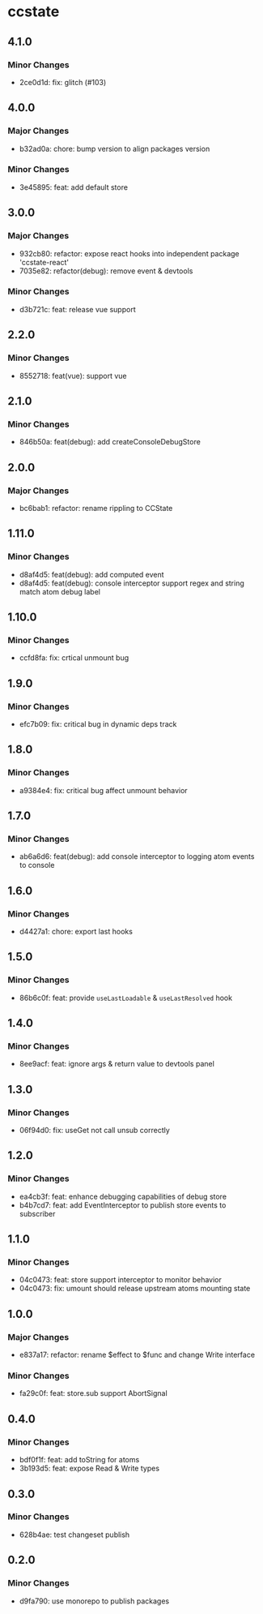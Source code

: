 # ccstate

## 4.1.0

### Minor Changes

- 2ce0d1d: fix: glitch (#103)

## 4.0.0

### Major Changes

- b32ad0a: chore: bump version to align packages version

### Minor Changes

- 3e45895: feat: add default store

## 3.0.0

### Major Changes

- 932cb80: refactor: expose react hooks into independent package 'ccstate-react'
- 7035e82: refactor(debug): remove event & devtools

### Minor Changes

- d3b721c: feat: release vue support

## 2.2.0

### Minor Changes

- 8552718: feat(vue): support vue

## 2.1.0

### Minor Changes

- 846b50a: feat(debug): add createConsoleDebugStore

## 2.0.0

### Major Changes

- bc6bab1: refactor: rename rippling to CCState

## 1.11.0

### Minor Changes

- d8af4d5: feat(debug): add computed event
- d8af4d5: feat(debug): console interceptor support regex and string match atom debug label

## 1.10.0

### Minor Changes

- ccfd8fa: fix: crtical unmount bug

## 1.9.0

### Minor Changes

- efc7b09: fix: critical bug in dynamic deps track

## 1.8.0

### Minor Changes

- a9384e4: fix: critical bug affect unmount behavior

## 1.7.0

### Minor Changes

- ab6a6d6: feat(debug): add console interceptor to logging atom events to console

## 1.6.0

### Minor Changes

- d4427a1: chore: export last hooks

## 1.5.0

### Minor Changes

- 86b6c0f: feat: provide `useLastLoadable` & `useLastResolved` hook

## 1.4.0

### Minor Changes

- 8ee9acf: feat: ignore args & return value to devtools panel

## 1.3.0

### Minor Changes

- 06f94d0: fix: useGet not call unsub correctly

## 1.2.0

### Minor Changes

- ea4cb3f: feat: enhance debugging capabilities of debug store
- b4b7cd7: feat: add EventInterceptor to publish store events to subscriber

## 1.1.0

### Minor Changes

- 04c0473: feat: store support interceptor to monitor behavior
- 04c0473: fix: umount should release upstream atoms mounting state

## 1.0.0

### Major Changes

- e837a17: refactor: rename $effect to $func and change Write interface

### Minor Changes

- fa29c0f: feat: store.sub support AbortSignal

## 0.4.0

### Minor Changes

- bdf0f1f: feat: add toString for atoms
- 3b193d5: feat: expose Read & Write types

## 0.3.0

### Minor Changes

- 628b4ae: test changeset publish

## 0.2.0

### Minor Changes

- d9fa790: use monorepo to publish packages

